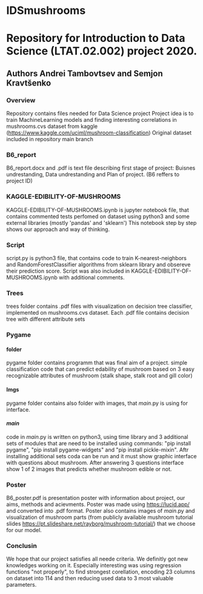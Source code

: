 # IDSmushrooms
# Repository for Introduction to Data Science (LTAT.02.002) project 2020.  
## Authors Andrei Tambovtsev and Semjon Kravtšenko

### Overview
Repository contains files needed for Data Science project
Project idea is to train MachineLearning models and finding interesting correlations in mushrooms.cvs dataset from kaggle (https://www.kaggle.com/uciml/mushroom-classification)
Original dataset included in repository main branch

### B6_report
B6_report.docx and .pdf is text file describing first stage of project: Buisnes undrestanding, Data undrestanding and Plan of project. (B6 reffers to project ID) 

### KAGGLE-EDIBILITY-OF-MUSHROOMS
KAGGLE-EDIBILITY-OF-MUSHROOMS.ipynb is jupyter notebook file, that contains commented tests perfomed on dataset using python3 and some external libraries (mostly 'pandas' and 'sklearn') This notebook step by step shows our approach and way of thinking. 

### Script
script.py is python3 file, that contains code to train K-nearest-neighbors and RandomForestClassifier algorithms from sklearn library and obsereve their prediction score. Script was also included in KAGGLE-EDIBILITY-OF-MUSHROOMS.ipynb with additional comments.

### Trees
trees folder contains .pdf files with visualization on decision tree classifier, implemented on mushrooms.cvs dataset. Each .pdf file contains decision tree with different attribute sets

### Pygame

#### folder
pygame folder contains programm that was final aim of a project. simple classification code that can predict edability of mushroom based on 3 easy recognizable attributes of mushroom (stalk shape, stalk root and gill color)

#### Imgs
pygame folder contains also folder with images, that _main_.py is using for interface.

#### _main_
code in _main_.py is written on python3, using time library and 3 additional sets of modules that are need to be installed using commands: "pip install pygame", "pip install pygame-widgets" and "pip install pickle-mixin". Aftr installing additional sets coda can be run and it must show graphic interface with questions about mushroom. After answering 3 questions interface show 1 of 2 images that predicts whether mushroom edible or not.

### Poster
B6_poster.pdf is presentation poster with information about project, our aims, methods and acievments. Poster was made using https://lucid.app/ and converted into .pdf format. Poster also contains images of _main_.py and visualization of mushroom parts (from publicly available mushroom tutorial slides https://pt.slideshare.net/rayborg/mushroom-tutorial/) that we choose for our model.

### Conclusin
We hope that our project satisfies all neede criteria. We definitly got new knowledges working on it. Especially interesting was using regression functions "not properly", to find strongest corellation, encoding 23 columns on dataset into 114 and then reducing used data to 3 most valuable parameters.
